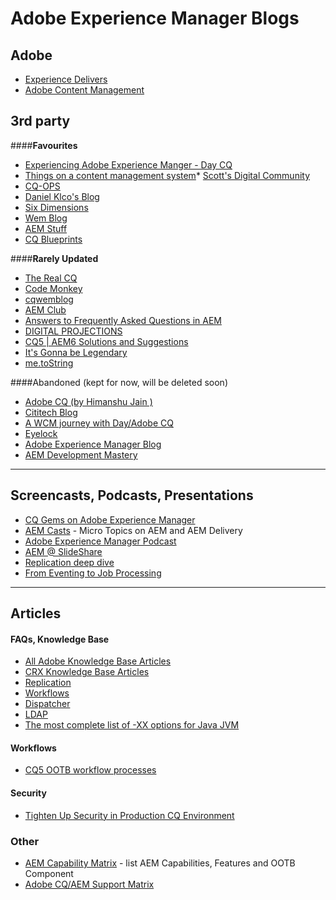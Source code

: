 Adobe Experience Manager Blogs
=========

## Adobe
 * [Experience Delivers](http://experiencedelivers.adobe.com/cemblog/en/experiencedelivers.html)
 * [Adobe Content Management](http://blogs.adobe.com/contentmanagement/)

## 3rd party
####**Favourites**
* [Experiencing Adobe Experience Manger - Day CQ](http://experience-aem.blogspot.com/2013/08/in-blog-experiencing-adobe-experience.html)
* [Things on a content management system](http://cqdump.wordpress.com/)* [Scott's Digital Community](http://scottsdigitalcommunity.blogspot.ca/)
* [CQ-OPS](http://cq-ops.tumblr.com/)
* [Daniel Klco's Blog](http://www.danklco.com/)
* [Six Dimensions](http://labs.sixdimensions.com/blog/)
* [Wem Blog](http://www.wemblog.com/)
* [AEM Stuff](http://www.aemstuff.com/)
* [CQ Blueprints](http://www.cqblueprints.com/)

####**Rarely Updated**
* [The Real CQ](http://therealcq.blogspot.de/)
* [Code Monkey](http://blog.kristianwright.com/)
* [cqwemblog](http://cqwemblog.wordpress.com/)
* [AEM Club](http://adobeaemclub.com/)
* [Answers to Frequently Asked Questions in AEM](http://aemfaq.blogspot.com.au/)
* [DIGITAL PROJECTIONS](https://chanchal.wordpress.com/)
* [CQ5 | AEM6 Solutions and Suggestions](http://aem6solutions.blogspot.com.au/)
* [It's Gonna be Legendary](http://adobeaem-learneasycodeeasy.blogspot.ru/)
* [me.toString](http://tostring.me/category/adobe-experience-manager-cq/)


####Abandoned (kept for now, will be deleted soon)
* [Adobe CQ (by Himanshu Jain )](http://cqinnovator.blogspot.in/?view=classic)
* [Cititech Blog](http://www.citytechinc.com/us/en/blog.html)
* [A WCM journey with Day/Adobe CQ](https://balawcm.wordpress.com/)
* [Eyelock](http://www.eyelock.net/)
* [Adobe Experience Manager Blog](http://aemtips.blogspot.com.au/)
* [AEM Development Mastery](http://www.aemmastery.com)

----------------------------------------

## Screencasts, Podcasts, Presentations
* [CQ Gems on Adobe Experience Manager](http://dev.day.com/gems)
* [AEM Casts](http://www.aemcasts.com/) -  Micro Topics on AEM and AEM Delivery
* [Adobe Experience Manager Podcast](http://aempodcast.com/)
* [AEM @ SlideShare](http://www.slideshare.net/search/slideshow?q=adobe+aem)
* [Replication deep dive](http://www.slideshare.net/mwmd/adobe-experience-manager-replication-deep-dive)
* [From Eventing to Job Processing](http://www.slideshare.net/cziegeler/adobe-aem-from-eventing-to-job-processing)

----------------------------------------

## Articles

#### FAQs, Knowledge Base
* [All Adobe Knowledge Base Articles](https://helpx.adobe.com/experience-manager/kb/index/full_kb_list.html)
* [CRX Knowledge Base Articles](https://helpx.adobe.com/experience-manager/kb/index/crx.html)
* [Replication](https://helpx.adobe.com/experience-manager/kb/experience-manager-replication-faqs.html)
* [Workflows](https://helpx.adobe.com/marketing-cloud/experience-manager/faq_aem.html#workflows)
* [Dispatcher](https://helpx.adobe.com/experience-manager/using/dispatcher-faq.html)
* [LDAP](https://helpx.adobe.com/experience-manager/using/faq-integrating-cq-ldap.html)
* [The most complete list of -XX options for Java JVM](http://stas-blogspot.blogspot.ca/2011/07/most-complete-list-of-xx-options-for.html)

#### Workflows
* [CQ5 OOTB workflow processes](http://blogs.adobe.com/contentmanagement/2013/05/13/cq-5-6-out-of-the-box-workflow-processes-and-what-they-docan-be-used-for/)

#### Security
* [Tighten Up Security in Production CQ Environment](http://www.hsufengko.com/home/tighten-up-security-in-production-cq-environment)

### Other
* [AEM Capability Matrix](https://docs.google.com/spreadsheets/d/11sESEtCSf45j5JWknVLE3DJt9NOJaDHfeBBJFOsxt5o/edit?usp=sharing) - list AEM Capabilities, Features and OOTB Component
* [Adobe CQ/AEM Support Matrix](https://www.adobe.com/support/products/enterprise/eol/eol_matrix.html#cq)

